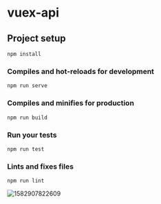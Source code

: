 # vuex-api

## Project setup
```
npm install
```

### Compiles and hot-reloads for development
```
npm run serve
```

### Compiles and minifies for production
```
npm run build
```

### Run your tests
```
npm run test
```

### Lints and fixes files
```
npm run lint
```

![1582907822609](C:\Users\91583\AppData\Roaming\Typora\typora-user-images\1582907822609.png)